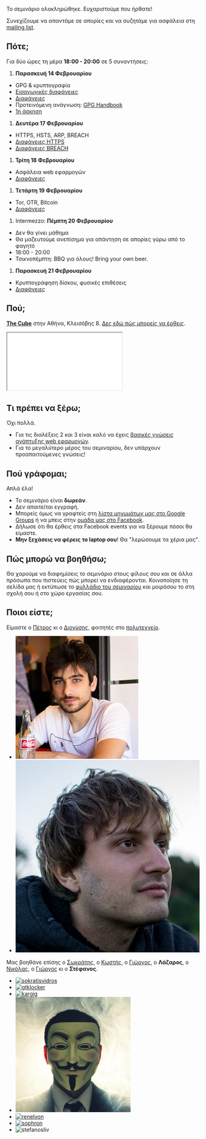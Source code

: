 Το σεμινάριο ολοκληρώθηκε. Ευχαριστούμε που ήρθατε!

Συνεχίζουμε να απαντάμε σε απορίες και να συζητάμε για ασφάλεια στη [mailing list](https://groups.google.com/forum/#!forum/security-class-gr).

Πότε;
-----
Για δύο ώρες τη μέρα **18:00 - 20:00** σε 5 συναντήσεις:

1. **Παρασκευή 14 Φεβρουαρίου**
 * GPG & κρυπτογραφία
 * [Εισαγωγικές διαφάνειες](https://github.com/gtklocker/security-class/raw/master/slides/00_administrativa.pdf)
 * [Διαφάνειες](https://github.com/gtklocker/security-class/raw/master/slides/01_GPG.pdf)
 * Προτεινόμενη ανάγνωση: [GPG Handbook](http://www.gnupg.org/gph/en/manual.html)
 * [1η άσκηση](#exercises/1)
1. **Δευτέρα 17 Φεβρουαρίου**
 * HTTPS, HSTS, ARP, BREACH
 * [Διαφάνειες HTTPS](https://github.com/gtklocker/security-class/raw/master/slides/02_HTTPS.pdf)
 * [Διαφάνειες BREACH](https://github.com/gtklocker/security-class/raw/master/slides/02_BREACH.pdf)
1. **Τρίτη 18 Φεβρουαρίου**
 * Ασφάλεια web εφαρμογών
 * [Διαφάνειες](https://github.com/gtklocker/security-class/raw/master/slides/03_web.pdf)
1. **Τετάρτη 19 Φεβρουαρίου**
 * Tor, OTR, Bitcoin
 * [Διαφάνειες](https://github.com/gtklocker/security-class/raw/master/slides/04_Bitcoin.pdf)
1. Intermezzo: **Πέμπτη 20 Φεβρουαρίου**
 * Δεν θα γίνει μάθημα
 * Θα μαζευτούμε ανεπίσημα για απάντηση σε απορίες γύρω από το φαγητό
 * 18:00 - 20:00
 * Τσικνοπέμπτη: BBQ για όλους! Bring your own beer.
1. **Παρασκευή 21 Φεβρουαρίου**
 * Κρυπτογράφηση δίσκου, φυσικές επιθέσεις
 * [Διαφάνειες](https://github.com/gtklocker/security-class/raw/master/slides/05_Physical.pdf)

Πού;
----
**[The Cube](http://thecube.gr/)** στην Αθήνα, Κλεισόβης 8. [Δες εδώ πώς μπορείς να έρθεις](https://www.google.com/maps?daddr=The+Cube+Athens,+Klisovis+8,+Athina,+106+77,+Kentrikos+Tomeas+Athinon,+Greece&hl=en&sll=37.985406,23.732071&sspn=0.006291,0.011362&geocode=FX6cQwIdZx9qASGgaDKWpEDVASl9qh8gMb2hFDGgaDKWpEDVAQ&oq=The+Cube+Athens,+Klisovis+8,+Athina+106+77,+Greece&dirflg=r&ttype=now&noexp=0&noal=0&sort=def&mra=ls&t=m&z=17&start=0).

<div class='cube'>
    <iframe src='webgl-seminar/demos/2-shading/6-companion-cube-shaded.html'></iframe>
</div>

Τι πρέπει να ξέρω;
------------------
Όχι πολλά.

* Για τις διαλέξεις 2 και 3 είναι καλό να έχεις [βασικές γνώσεις ανάπτυξης web εφαρμογών](http://web-seminar.softlab.ntua.gr/).
* Για το μεγαλύτερο μέρος του σεμιναρίου, δεν υπάρχουν προαπαιτούμενες γνώσεις!

Πού γράφομαι;
-------------
Απλά έλα!

* Το σεμινάριο είναι **δωρεάν**.
* Δεν απαιτείται εγγραφή.
* Μπορείς όμως να γραφτείς στη [λίστα μηνυμάτων μας στο Google Groups](https://groups.google.com/forum/#!forum/security-class-gr) ή να μπεις στην [ομάδα μας στο Facebook](https://www.facebook.com/groups/1449508148600922/).
* Δήλωσε ότι θα έρθεις στα Facebook events για να ξέρουμε πόσοι θα είμαστε.
* **Μην ξεχάσεις να φέρεις το laptop σου**! Θα "λερώσουμε τα χέρια μας".

Πώς μπορώ να βοηθήσω;
-----------------
Θα χαρούμε να διαφημίσεις το σεμινάριο στους φίλους σου και σε άλλα πρόσωπα που πιστεύεις πώς μπορεί να ενδιαφέρονται. Κοινοποίησε τη σελίδα μας ή εκτύπωσε το [φυλλάδιο του σεμιναρίου](images/flyer.jpg) και μοιράσου το στη σχολή σου ή στο χώρο εργασίας σου.

Ποιοι είστε;
------------
Είμαστε ο [Πέτρος](https://twitter.com/petrosagg) κι ο [Διονύσης](https://twitter.com/dionyziz), φοιτητές στο [πολυτεχνείο](http://ece.ntua.gr/).

<ul class="faces clearfix">
    <li><a href="https://twitter.com/petrosagg"><img src="images/petrosagg.jpg" alt="petrosagg" /></a></li>
    <li><a href="https://twitter.com/dionyziz"><img src="images/dionyziz.jpg" alt="dionyziz" /></a></li>
</ul>

Μας βοηθάνε επίσης ο [Σωκράτης](https://twitter.com/sokratisvidros), ο [Κωστής](https://twitter.com/gtklocker), ο [Γιώργος](https://void.gr/), ο **Λάζαρος**, ο [Νικόλας](https://twitter.com/Renelvon), ο [Γιώργος](https://twitter.com/sophron_) κι ο **Στέφανος**.

<ul class="faces clearfix">
    <li><a href="https://twitter.com/sokratisvidros"><img src="https://www.gravatar.com/avatar/a2827fa33bfa6df874697c63373fc7dd?s=400" alt="sokratisvidros" /></a></li>
    <li><a href="https://twitter.com/gtklocker"><img src="https://www.gravatar.com/avatar/82628d534722acba1bbd2768f6d8c559?s=400" alt="gtklocker" /></a></li>
    <li><a href="https://twitter.com/kargig"><img src="https://www.gravatar.com/avatar/5e81d893294a1f25ac8478ce816d2bd8?s=400" alt="kargig" /></a></li>
    <li><img src="images/anonymous.jpg" alt="lazaros" /></li>
    <li><a href="https://twitter.com/renelvon"><img src="https://graph.facebook.com/renelvon/picture?type=large" alt="renelvon" /></a></li>
    <li><a href="https://twitter.com/sophron_"><img src="https://www.gravatar.com/avatar/c51803804b2667b809256105ec574ab4?s=400" alt="sophron" /></a></li>
    <li><img src="https://s.gravatar.com/avatar/f9295446361c9d7d231e4fc0c02321d1?s=400" alt="stefanosliv" /></a></li> 
</ul>
